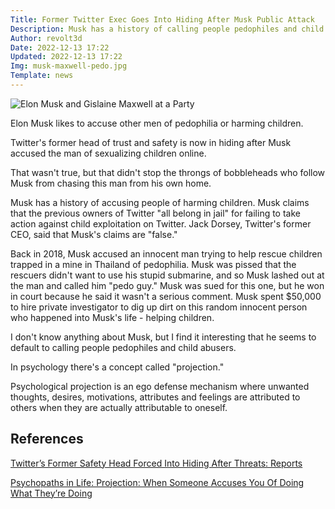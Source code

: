 ```yaml
---
Title: Former Twitter Exec Goes Into Hiding After Musk Public Attack
Description: Musk has a history of calling people pedophiles and child abusers
Author: revolt3d
Date: 2022-12-13 17:22
Updated: 2022-12-13 17:22
Img: musk-maxwell-pedo.jpg
Template: news
---
```

![Elon Musk and Gislaine Maxwell at a Party](%assets_url%/musk-maxwell-pedo.jpg)

Elon Musk likes to accuse other men of pedophilia or harming children. 

Twitter's former head of trust and safety is now in hiding after Musk accused the man of sexualizing children online.

That wasn't true, but that didn't stop the throngs of bobbleheads who follow Musk from chasing this man from his own home.

Musk has a history of accusing people of harming children. Musk claims that the previous owners of Twitter "all belong in jail" for failing to take action against child exploitation on Twitter. Jack Dorsey, Twitter's former CEO, said that Musk's claims are "false."

Back in 2018, Musk accused an innocent man trying to help rescue children trapped in a mine in Thailand of pedophilia. Musk was pissed that the rescuers didn't want to use his stupid submarine, and so Musk lashed out at the man and called him "pedo guy." Musk was sued for this one, but he won in court because he said it wasn't a serious comment. Musk spent $50,000 to hire private investigator to dig up dirt on this random innocent person who happened into Musk's life - helping children.

I don't know anything about Musk, but I find it interesting that he seems to default to calling people pedophiles and child abusers.

In psychology there's a concept called "projection."

Psychological projection is an ego defense mechanism where unwanted thoughts, desires, motivations, attributes and feelings are attributed to others when they are actually attributable to oneself.

## References
[Twitter’s Former Safety Head Forced Into Hiding After Threats: Reports](https://www.huffpost.com/entry/twitter-yoel-roth-threats-elon-musk_n_639883bee4b09e0de496a3ac)

[Psychopaths in Life: Projection: When Someone Accuses You Of Doing What They’re Doing](https://psychopathsinlife.com/projection-when-someone-accuses-you-of-doing-what-theyre-doing/)